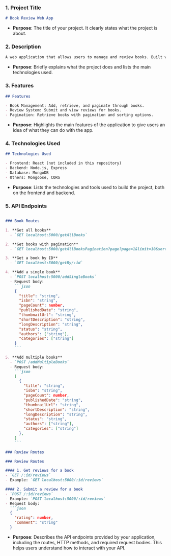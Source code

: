 ### 1. **Project Title**

```markdown
# Book Review Web App
```

- **Purpose**: The title of your project. It clearly states what the project is about.

### 2. **Description**

```markdown
A web application that allows users to manage and review books. Built with Node.js, Express, MongoDB, and React.
```

- **Purpose**: Briefly explains what the project does and lists the main technologies used.

### 3. **Features**

```markdown
## Features

- Book Management: Add, retrieve, and paginate through books.
- Review System: Submit and view reviews for books.
- Pagination: Retrieve books with pagination and sorting options.
```

- **Purpose**: Highlights the main features of the application to give users an idea of what they can do with the app.

### 4. **Technologies Used**

```markdown
## Technologies Used

- Frontend: React (not included in this repository)
- Backend: Node.js, Express
- Database: MongoDB
- Others: Mongoose, CORS
```

- **Purpose**: Lists the technologies and tools used to build the project, both on the frontend and backend.

### 5. **API Endpoints**

```markdown

### Book Routes

1. **Get all books**
  - `GET localhost:5000/getAllBooks`

2. **Get books with pagination**
  - `GET localhost:5000/getAllBooksPagination?page?page=1&limit=10&sortBy=title&sortOrder=asc`

3. **Get a book by ID**
  - `GET localhost:5000/getBy/:id`

4. **Add a single book**
  - `POST localhost:5000/addSingleBooks`
  - Request body: 
    ```json
    { 
      "title": "string", 
      "isbn": "string", 
      "pageCount": number, 
      "publishedDate": "string", 
      "thumbnailUrl": "string", 
      "shortDescription": "string", 
      "longDescription": "string", 
      "status": "string", 
      "authors": ["string"], 
      "categories": ["string"] 
    }
    ```

5. **Add multiple books**
  - `POST /addMultipleBooks`
  - Request body: 
    ```json
    [
      { 
        "title": "string", 
        "isbn": "string", 
        "pageCount": number, 
        "publishedDate": "string", 
        "thumbnailUrl": "string", 
        "shortDescription": "string", 
        "longDescription": "string", 
        "status": "string", 
        "authors": ["string"], 
        "categories": ["string"] 
      },
    ]
    ```
```

```markdown
### Review Routes

### Review Routes

#### 1. Get reviews for a book
- `GET /:id/reviews`
- Example: `GET localhost:5000/:id/reviews`

#### 2. Submit a review for a book
- `POST /:id/reviews`
- Example: `POST localhost:5000/:id/reviews`
- Request body:
  ```json
  { 
    "rating": number, 
    "comment": "string" 
  }

```

- **Purpose**: Describes the API endpoints provided by your application, including the routes, HTTP methods, and required request bodies. This helps users understand how to interact with your API.
